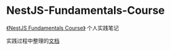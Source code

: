 # NestJS-Fundamentals-Course

[《NestJS Fundamentals Course》](https://courses.nestjs.com/#overview) 个人实践笔记

实践过程中整理的[文档](https://www.yuque.com/myesn/nestjs/grkn4a)
